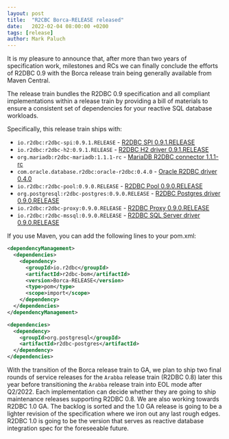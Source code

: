 ```yaml
---
layout: post
title:  "R2CBC Borca-RELEASE released"
date:   2022-02-04 08:00:00 +0200
tags: [release]
author: Mark Paluch
---
```


It is my pleasure to announce that, after more than two years of specification work, milestones and RCs we can finally conclude the efforts of R2DBC 0.9 with the Borca release train being generally available from Maven Central.

The release train bundles the R2DBC 0.9 specification and all compliant implementations within a release train by providing a bill of materials to ensure a consistent set of dependencies for your reactive SQL database workloads.

Specifically, this release train ships with:

* `io.r2dbc:r2dbc-spi:0.9.1.RELEASE` - [R2DBC SPI 0.9.1.RELEASE](https://r2dbc.io/2021/12/06/r2dbc-0.9.0-goes-ga)
* `io.r2dbc:r2dbc-h2:0.9.1.RELEASE` - [R2DBC H2 driver 0.9.1.RELEASE](https://github.com/r2dbc/r2dbc-h2/releases/tag/v0.9.1.RELEASE)
* `org.mariadb:r2dbc-mariadb:1.1.1-rc` - [MariaDB R2DBC connector 1.1.1-rc](https://github.com/mariadb-corporation/mariadb-connector-r2dbc)
* `com.oracle.database.r2dbc:oracle-r2dbc:0.4.0` - [Oracle R2DBC driver 0.4.0](https://github.com/oracle/oracle-r2dbc/releases/tag/0.4.0)
* `io.r2dbc:r2dbc-pool:0.9.0.RELEASE` - [R2DBC Pool 0.9.0.RELEASE](https://github.com/r2dbc/r2dbc-pool/releases/tag/v0.9.0.RELEASE)
* `org.postgresql:r2dbc-postgres:0.9.0.RELEASE` - [R2DBC Postgres driver 0.9.0.RELEASE](https://github.com/pgjdbc/r2dbc-postgresql/releases/tag/v0.9.0.RELEASE)
* `io.r2dbc:r2dbc-proxy:0.9.0.RELEASE` - [R2DBC Proxy 0.9.0.RELEASE](https://github.com/r2dbc/r2dbc-proxy/releases/tag/v0.9.0.RELEASE)
* `io.r2dbc:r2dbc-mssql:0.9.0.RELEASE` - [R2DBC SQL Server driver 0.9.0.RELEASE](https://github.com/r2dbc/r2dbc-mssql/releases/tag/v0.9.0.RELEASE)

If you use Maven, you can add the following lines to your pom.xml:

```xml
<dependencyManagement>
  <dependencies>
    <dependency>
      <groupId>io.r2dbc</groupId>
      <artifactId>r2dbc-bom</artifactId>
      <version>Borca-RELEASE</version>
      <type>pom</type>
      <scope>import</scope>
    </dependency>
  </dependencies>
</dependencyManagement>

<dependencies>
  <dependency>
    <groupId>org.postgresql</groupId>
    <artifactId>r2dbc-postgres</artifactId>
  </dependency>
</dependencies>
```

With the transition of the Borca release train to GA, we plan to ship two final rounds of service releases for the `Arabba` release train (R2DBC 0.8) later this year before transitioning the `Arabba` release train into EOL mode after Q2/2022. Each implementation can decide whether they are going to ship maintenance releases supporting R2DBC 0.8.
We are also working towards R2DBC 1.0 GA. The backlog is sorted and the 1.0 GA release is going to be a lighter revision of the specification where we iron out any last rough edges. R2DBC 1.0 is going to be the version that serves as reactive database integration spec for the foreseeable future.
